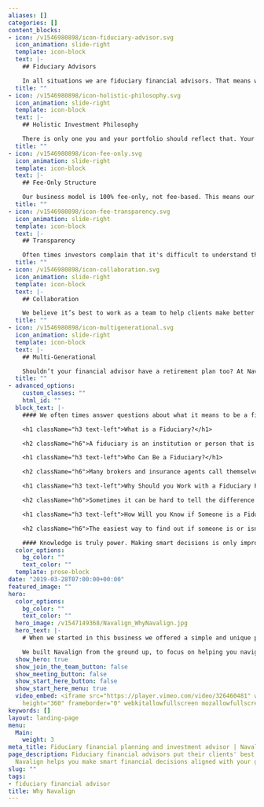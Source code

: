 ```yaml
---
aliases: []
categories: []
content_blocks:
- icon: /v1546980898/icon-fiduciary-advisor.svg
  icon_animation: slide-right
  template: icon-block
  text: |-
    ## Fiduciary Advisors

    In all situations we are fiduciary financial advisors. That means we have a legal obligation to act in your best interest. Not everyone can make that claim. We are advocates for helping you achieve your financial, and more importantly, your life goals. Navalign Wealth Partners is a Registered Investment Adviser firm with the Securities and Exchange Commission. You can view our flawless public filings [here](https://adviserinfo.sec.gov/Firm/119919# "https://adviserinfo.sec.gov/Firm/119919#").
  title: ""
- icon: /v1546980898/icon-holistic-philosophy.svg
  icon_animation: slide-right
  template: icon-block
  text: |-
    ## Holistic Investment Philosophy

    There is only one you and your portfolio should reflect that. Your investment plan is an important component of your overall financial plan. It’s custom designed with a variety of low cost and tax efficient investments to help grow and preserve your wealth. Our holistic investment approach lends itself to providing advice on accounts you self-direct in addition to those that we manage.
  title: ""
- icon: /v1546980898/icon-fee-only.svg
  icon_animation: slide-right
  template: icon-block
  text: |-
    ## Fee-Only Structure

    Our business model is 100% fee-only, not fee-based. This means our fees are transparent and we are never compensated by outside parties or broker commissions. This is a major difference you need to understand when selecting a firm. How a firm is paid goes a long way in understanding the depth of financial advice they provide to you. Fee-only helps to reduce conflicts of interest, so we may remain clearly aligned with your goals.
  title: ""
- icon: /v1546980898/icon-fee-transparency.svg
  icon_animation: slide-right
  template: icon-block
  text: |-
    ## Transparency

    Often times investors complain that it's difficult to understand the expenses, commissions and fees charged by brokers and big banks. That’s why we chose a transparent fee-only pricing structure that is simple to understand. No commissions or hidden costs, ever! Choose the way you want to work with us and you’ll always know exactly what you’re paying for.
  title: ""
- icon: /v1546980898/icon-collaboration.svg
  icon_animation: slide-right
  template: icon-block
  text: |-
    ## Collaboration

    We believe it’s best to work as a team to help clients make better financial decisions. We encourage proactive communication internally and can work directly with your team of other trusted advisers, including accountants, attorneys and key decision makers. By working together, we can provide better comprehensive financial advice that is always in your best interest.
  title: ""
- icon: /v1546980898/icon-multigenerational.svg
  icon_animation: slide-right
  template: icon-block
  text: |-
    ## Multi-Generational

    Shouldn’t your financial advisor have a retirement plan too? At Navalign Wealth Partners our team spans across multiple generations, as do our clients. We help families and businesses plan for their legacy, so it only makes sense that we plan for ours too. With business continuity and transition plans already in place, rest assured that Navalign Wealth Partners will be here to help for generations to come.
  title: ""
- advanced_options:
    custom_classes: ""
    html_id: ""
  block_text: |-
    #### We often times answer questions about what it means to be a fiduciary. If you want to learn more, just ask. Here are some of the most common questions we get asked about being a fiduciary financial advisor.

    <h1 className="h3 text-left">What is a Fiduciary?</h1>

    <h2 className="h6">A fiduciary is an institution or person that is held to a high standard and legally obligated to act in your best interest. Oftentimes fiduciaries are involved with financial situations which require great care, trust and honesty. At all times a fiduciary is responsible for their actions as well as their inaction. Most importantly a fiduciary must avoid conflicts of interest and personal motives when providing advice and pursuing the best outcome for your situation. If conflicts do exist, a fiduciary is required to disclose them and be as transparent as possible.</h2>

    <h1 className="h3 text-left">Who Can Be a Fiduciary?</h1>

    <h2 className="h6">Many brokers and insurance agents call themselves a “financial advisor”, but they are not a fiduciary. Navalign Wealth Partners is a Registered Investment Adviser firm with the Securities and Exchange Commission. Registered firms like us, are required to engage clients in a fiduciary capacity when providing financial advice and investment services. Other trusted professionals, such as attorneys and trustees, are also required to act as a fiduciary, in the best interest of their clients.</h2>

    <h1 className="h3 text-left">Why Should you Work with a Fiduciary Financial Advisor?</h1>

    <h2 className="h6">Sometimes it can be hard to tell the difference between a sales pitch and financial advice. The financial services industry is filled with conflicts of interest and that shouldn’t get in the way of helping clients make better financial decision. Fiduciary financial planners, like us, have a legal obligation to always act in our clients’ best interest and provide unbiased, objective advice. When you work with a fiduciary, you’ll have peace of mind knowing they are on your side, focused on helping you above all else.</h2>

    <h1 className="h3 text-left">How Will you Know if Someone is a Fiduciary Financial Advisor?</h1>

    <h2 className="h6">The easiest way to find out if someone is or isn’t a fiduciary is by asking them. A Fiduciary Financial Planner or Investment Adviser is obligated to share with you if they are engaging you as a fiduciary and must disclose when situations arise in which they may not be acting as a fiduciary. Many professions require registration and licensing with the proper authorities to provide fiduciary services as a business. To find out if your financial advisor is a fiduciary you can look them up here using the <a href="https://adviserinfo.sec.gov/IAPD" target="_blank" title="Navalign, LLC Investment Adviser Public Disclosure">Investment Adviser Public Disclosure system</a></h2>

    #### Knowledge is truly power. Making smart decisions is only improved with more knowledge. So we encourage you to reach out to us with any questions you may have. We’re happy to share our years of experience and expertise with you.
  color_options:
    bg_color: ""
    text_color: ""
  template: prose-block
date: "2019-03-28T07:00:00+00:00"
featured_image: ""
hero:
  color_options:
    bg_color: ""
    text_color: ""
  hero_image: /v1547149368/Navalign_WhyNavalign.jpg
  hero_text: |-
    # When we started in this business we offered a simple and unique proposition; put clients first and provide objective financial advice. Today, everyone claims to do that very same thing. That makes it harder to tell the difference between firms.

    We built Navalign from the ground up, to focus on helping you navigate financial decisions and making sure that those decisions align with your life goals. Over the years we have found that our holistic, fiduciary approach creates the optimal base for your prosperity and financial peace of mind.
  show_hero: true
  show_join_the_team_button: false
  show_meeting_button: false
  show_start_here_button: false
  show_start_here_menu: true
  video_embed: <iframe src="https://player.vimeo.com/video/326460481" width="640"
    height="360" frameborder="0" webkitallowfullscreen mozallowfullscreen allowfullscreen></iframe>
keywords: []
layout: landing-page
menu:
  Main:
    weight: 3
meta_title: Fiduciary financial planning and investment advisor | Navalign
page_description: Fiduciary financial advisors put their clients' best interest first.
  Navalign helps you make smart financial decisions aligned with your goals.
slug: ""
tags:
- fiduciary financial advisor
title: Why Navalign
---
```


